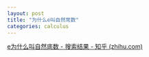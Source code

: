 ```yaml
---
layout: post
title: "为什么e叫自然常数"
categories: calculus
---
```


[ e为什么叫自然底数 - 搜索结果 - 知乎 (zhihu.com)](https://www.zhihu.com/search?type=content&q=e%E4%B8%BA%E4%BB%80%E4%B9%88%E5%8F%AB%E8%87%AA%E7%84%B6%E5%BA%95%E6%95%B0)


